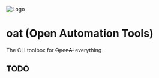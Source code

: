
![Logo](https://www.prixix.com/wp-content/uploads/2024/06/oat_logo_wide.png)


# oat (Open Automation Tools)

The CLI toolbox for ~~OpenAI~~ everything



## TODO

